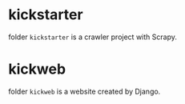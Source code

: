 # kickstarter 

folder `kickstarter` is a crawler project with Scrapy.

# kickweb

folder `kickweb` is a website created by Django.